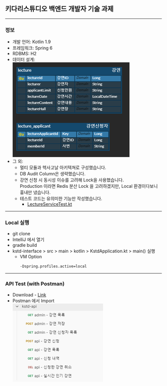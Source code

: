 ## 키다리스튜디오 백엔드 개발자 기술 과제

--- 

### 정보
* 개발 언어: Kotlin 1.9
* 프레임워크: Spring 6
* RDBMS: H2
* 데이터 설계:  
  <img src="./docs/erd.png" width="376px" height="305px" />
* 그 외:
  * 멀티 모듈과 헥사고날 아키텍쳐로 구성했습니다.
  * DB Audit Column은 생략했습니다.
  * 강연 신청 시 동시성 이슈를 고려해 Lock을 사용했습니다.  
    Production 이라면 Redis 분산 Lock 을 고려하겠지만, Local 환경이다보니 흉내만 냈습니다.
  * 테스트 코드는 유의미한 기능만 작성했습니다.
    * <a href="https://github.com/kis6905/kstd-test/blob/main/kstd-domain/src/test/kotlin/com/kstd/domain/lecture/service/LectureServiceTest.kt" target="_blank">LectureServiceTest.kt</a>

---

### Local 실행
* git clone
* IntelliJ 에서 열기
* gradle build
* kstd-interface > src > main > kotlin > KstdApplication.kt > main() 실행
  * VM Option  
    ```dtd
    -Dspring.profiles.active=local
    ```

---

### API Test (with Postman)
* Download - <a href="https://github.com/kis6905/kstd-test/blob/main/docs/kstd-api.postman_collection.json" target="_blank">Link</a>
* Postman 에서 Import  
  <img src="./docs/postman_guide.png" width="291px" height="252px" title="Github_Logo"/>
